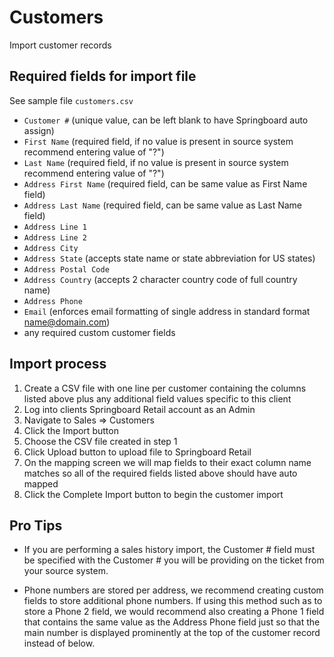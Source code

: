 # Customers
Import customer records


## Required fields for import file
See sample file `customers.csv`

* `Customer #` (unique value, can be left blank to have Springboard auto assign)
* `First Name` (required field, if no value is present in source system recommend entering value of "?")
* `Last Name` (required field, if no value is present in source system recommend entering value of "?")
* `Address First Name` (required field, can be same value as First Name field)
* `Address Last Name` (required field, can be same value as Last Name field)
* `Address Line 1`
* `Address Line 2`
* `Address City`
* `Address State` (accepts state name or state abbreviation for US states)
* `Address Postal Code`
* `Address Country` (accepts 2 character country code of full country name)
* `Address Phone`
* `Email` (enforces email formatting of single address in standard format name@domain.com)
* any required custom customer fields


## Import process

1. Create a CSV file with one line per customer containing the columns listed above plus any additional field values specific to this client
2. Log into clients Springboard Retail account as an Admin
3. Navigate to Sales => Customers
4. Click the Import button
5. Choose the CSV file created in step 1
6. Click Upload button to upload file to Springboard Retail
7. On the mapping screen we will map fields to their exact column name matches so all of the required fields listed above should have auto mapped
8. Click the Complete Import button to begin the customer import


## Pro Tips

* If you are performing a sales history import, the Customer # field must be specified with the Customer # you will be providing on the ticket from your source system.

* Phone numbers are stored per address, we recommend creating custom fields to store additional phone numbers. If using this method such as to store a Phone 2 field, we would recommend also creating a Phone 1 field that contains the same value as the Address Phone field just so that the main number is displayed prominently at the top of the customer record instead of below.